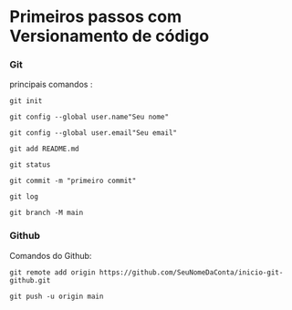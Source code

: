 # Primeiros passos com Versionamento de código
### Git
principais comandos :
```
git init

git config --global user.name"Seu nome"

git config --global user.email"Seu email"

git add README.md 

git status

git commit -m "primeiro commit"

git log

git branch -M main 

```
### Github
Comandos do Github:
```
git remote add origin https://github.com/SeuNomeDaConta/inicio-git-github.git

git push -u origin main
```
